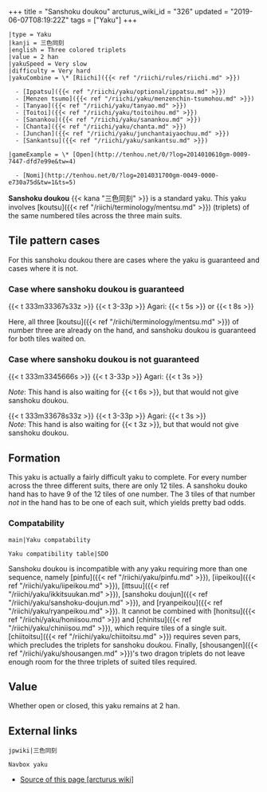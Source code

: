 +++
title = "Sanshoku doukou"
arcturus_wiki_id = "326"
updated = "2019-06-07T08:19:22Z"
tags = ["Yaku"]
+++

```yaku
|type = Yaku
|kanji = 三色同刻
|english = Three colored triplets
|value = 2 han
|yakuSpeed = Very slow
|difficulty = Very hard
|yakuCombine = \* [Riichi]({{< ref "/riichi/rules/riichi.md" >}})

  - [Ippatsu]({{< ref "/riichi/yaku/optional/ippatsu.md" >}})
  - [Menzen tsumo]({{< ref "/riichi/yaku/menzenchin-tsumohou.md" >}})
  - [Tanyao]({{< ref "/riichi/yaku/tanyao.md" >}})
  - [Toitoi]({{< ref "/riichi/yaku/toitoihou.md" >}})
  - [Sanankou]({{< ref "/riichi/yaku/sanankou.md" >}})
  - [Chanta]({{< ref "/riichi/yaku/chanta.md" >}})
  - [Junchan]({{< ref "/riichi/yaku/junchantaiyaochuu.md" >}})
  - [Sankantsu]({{< ref "/riichi/yaku/sankantsu.md" >}})

|gameExample = \* [Open](http://tenhou.net/0/?log=2014010610gm-0009-7447-dfd7e99e&tw=4)

  - [Nomi](http://tenhou.net/0/?log=2014031700gm-0049-0000-e730a75d&tw=1&ts=5)

```

**Sanshoku doukou** {{< kana "三色同刻" >}} is a standard yaku. This yaku involves
[koutsu]({{< ref "/riichi/terminology/mentsu.md" >}}) (triplets) of the same numbered tiles across
the three main suits.

## Tile pattern cases

For this sanshoku doukou there are cases where the yaku is guaranteed and cases where it is not.

### Case where sanshoku doukou is guaranteed

{{< t 333m33367s33z >}} {{< t 3-33p >}} Agari: {{< t 5s >}} or {{< t 8s >}}

Here, all three [koutsu]({{< ref "/riichi/terminology/mentsu.md" >}}) of number three are already on
the hand, and sanshoku doukou is guaranteed for both tiles waited on.

### Case where sanshoku doukou is not guaranteed

{{< t 333m3345666s >}} {{< t 3-33p >}} Agari: {{< t 3s >}}

_Note_: This hand is also waiting for {{< t 6s >}}, but that would not give sanshoku doukou.

{{< t 333m33678s33z >}} {{< t 3-33p >}} Agari: {{< t 3s >}}  
_Note_: This hand is also waiting for {{< t 3z >}}, but that would not give sanshoku doukou.

## Formation

This yaku is actually a fairly difficult yaku to complete. For every number across the three
different suits, there are only 12 tiles. A sanshoku douko hand has to have 9 of the 12 tiles of one
number. The 3 tiles of that number _not_ in the hand has to be one of each suit, which yields pretty
bad odds.

### Compatability

`main|Yaku compatability`

`Yaku compatibility table|SDO`

Sanshoku doukou is incompatible with any yaku requiring more than one sequence, namely
[pinfu]({{< ref "/riichi/yaku/pinfu.md" >}}), [iipeikou]({{< ref "/riichi/yaku/iipeikou.md" >}}),
[ittsuu]({{< ref "/riichi/yaku/ikkitsuukan.md" >}}), [sanshoku
doujun]({{< ref "/riichi/yaku/sanshoku-doujun.md" >}}), and
[ryanpeikou]({{< ref "/riichi/yaku/ryanpeikou.md" >}}). It cannot be combined with
[honitsu]({{< ref "/riichi/yaku/honiisou.md" >}}) and
[chinitsu]({{< ref "/riichi/yaku/chiniisou.md" >}}), which require tiles of a single suit.
[chiitoitsu]({{< ref "/riichi/yaku/chiitoitsu.md" >}}) requires seven pars, which precludes the
triplets for sanshoku doukou. Finally, [shousangen]({{< ref "/riichi/yaku/shousangen.md" >}})'s two
dragon triplets do not leave enough room for the three triplets of suited tiles required.

## Value

Whether open or closed, this yaku remains at 2 han.

## External links

`jpwiki|三色同刻`

`Navbox yaku`

- [Source of this page [arcturus wiki]](http://arcturus.su/wiki/Sanshoku_doukou)
